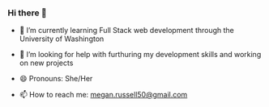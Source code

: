 ### Hi there 👋



- 🌱 I’m currently learning Full Stack web development through the University of Washington
- 🤔 I’m looking for help with furthuring my development skills and working on new projects
- 😄 Pronouns:  She/Her


- 📫 How to reach me: megan.russell50@gmail.com

